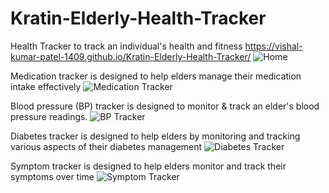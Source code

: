 # Kratin-Elderly-Health-Tracker
Health Tracker to track an individual's health and fitness
https://vishal-kumar-patel-1409.github.io/Kratin-Elderly-Health-Tracker/
![Home](https://github.com/vishal-kumar-patel-1409/Kratin-Elderly-Health-Tracker/assets/136314125/95b265d4-831c-4c4d-b1af-7450f1f79dbe)


Medication tracker is designed to help elders manage their medication intake effectively
![Medication Tracker](https://github.com/vishal-kumar-patel-1409/Kratin-Elderly-Health-Tracker/assets/136314125/db6db6b9-0914-4ba6-a8c2-4ba35b95a5ac)


Blood pressure (BP) tracker is designed to monitor & track an elder's blood pressure readings.
![BP Tracker](https://github.com/vishal-kumar-patel-1409/Kratin-Elderly-Health-Tracker/assets/136314125/ea01e3a6-04d5-4cc6-8561-f8f47d00168e)


Diabetes tracker is designed to help elders by monitoring and tracking various aspects of their diabetes management
![Diabetes Tracker](https://github.com/vishal-kumar-patel-1409/Kratin-Elderly-Health-Tracker/assets/136314125/bcbdd646-7693-4c86-b99f-9fd5697cee2e)


Symptom tracker is designed to help elders monitor and track their symptoms over time
![Symptom Tracker](https://github.com/vishal-kumar-patel-1409/Kratin-Elderly-Health-Tracker/assets/136314125/f74d5a2d-6a79-4977-b39c-dded85238c4b)

